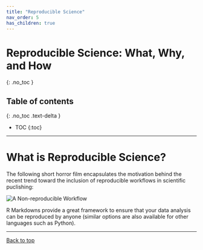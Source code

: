 ```yaml
---
title: "Reproducible Science"
nav_order: 5
has_children: true
---
```


# Reproducible Science: What, Why, and How
{: .no_toc }


## Table of contents
{: .no_toc .text-delta }

- TOC
{:toc}

---

# What is Reproducible Science?

The following short horror film encapsulates the motivation behind the recent trend toward the inclusion of reproducible workflows in scientific puclishing:

![**A Non-reproducible Workflow**](https://www.youtube.com/watch?v=s3JldKoA0zw)

R Markdowns provide a great framework to ensure that your data analysis can be reproduced by anyone (similar options are also available for other languages such as Python).

---

[Back to top](#top)

